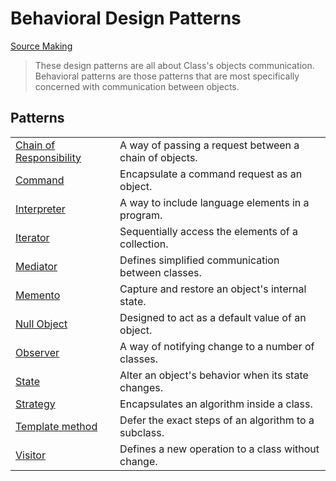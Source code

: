 # Behavioral Design Patterns

[Source Making][source_making]

> These design patterns are all about Class's objects communication. Behavioral patterns are those patterns that are most specifically concerned with communication between objects.

## Patterns

|                                                         |                                                        |
|---------------------------------------------------------|--------------------------------------------------------|
| [Chain of Responsibility](./chain_of_responsibility.md) | A way of passing a request between a chain of objects. |
| [Command](./command.md)                                 | Encapsulate a command request as an object.            |
| [Interpreter]()                                         | A way to include language elements in a program.       |
| [Iterator](./iterator.md)                               | Sequentially access the elements of a collection.      |
| [Mediator](./mediator.md)                               | Defines simplified communication between classes.      |
| [Memento](./memento.md)                                 | Capture and restore an object's internal state.        |
| [Null Object]()                                         | Designed to act as a default value of an object.       |
| [Observer](./observer.md)                               | A way of notifying change to a number of classes.      |
| [State](./state.md)                                     | Alter an object's behavior when its state changes.     |
| [Strategy](./strategy.md)                               | Encapsulates an algorithm inside a class.              |
| [Template method](./template.md)                        | Defer the exact steps of an algorithm to a subclass.   |
| [Visitor]()                                             | Defines a new operation to a class without change.     |

[source_making]: https://sourcemaking.com/design_patterns "Source Making: Design Patterns"
